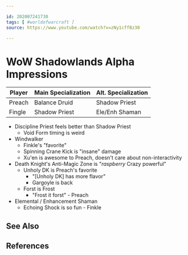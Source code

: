```yaml
---

id: 202007241730
tags: [ #worldofwarcraft ]
source: https://www.youtube.com/watch?v=zNy1cffBz30

---
```


# WoW Shadowlands Alpha Impressions
| Player | Main Specialization | Alt. Specialization |
| ------ | ------------------- | ------------------- | 
| Preach | Balance Druid       | Shadow Priest       |
| Fingle | Shadow Priest       | Ele/Enh Shaman      | 

- Discipline Priest feels better than Shadow Priest
	- Void Form timing is weird
- Windwalker
	- Finkle's "favorite"
	- Spinning Crane Kick is "insane" damage
	- Xu'en is awesome to Preach, doesn't care about non-interactivity
- Death Knight's Anti-Magic Zone is "*raspberry* Crazy powerful"
	- Unholy DK is Preach's favorite
		- "[Unholy DK] has more flavor"
		- Gargoyle is back
	- Forst is Frost
		- "Frost it forst" - Preach
- Elemental / Enhancement Shaman
	- Echoing Shock is so fun - Finkle

## See Also

## References

